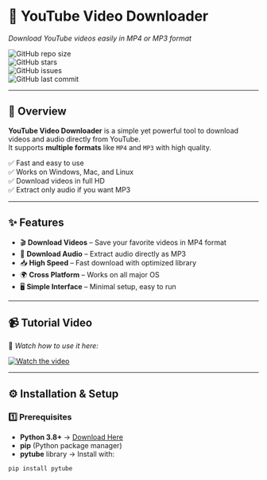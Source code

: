 # 🎥 YouTube Video Downloader  
*Download YouTube videos easily in MP4 or MP3 format*  

![GitHub repo size](https://img.shields.io/github/repo-size/zerodbg/YouTube_vedio_downloader?style=for-the-badge&color=red)  
![GitHub stars](https://img.shields.io/github/stars/zerodbg/YouTube_vedio_downloader?style=for-the-badge&color=gold)  
![GitHub issues](https://img.shields.io/github/issues/zerodbg/YouTube_vedio_downloader?style=for-the-badge&color=yellow)  
![GitHub last commit](https://img.shields.io/github/last-commit/zerodbg/YouTube_vedio_downloader?style=for-the-badge&color=green)  

---

## 📌 Overview  
**YouTube Video Downloader** is a simple yet powerful tool to download videos and audio directly from YouTube.  
It supports **multiple formats** like `MP4` and `MP3` with high quality.  

✅ Fast and easy to use  
✅ Works on Windows, Mac, and Linux  
✅ Download videos in full HD  
✅ Extract only audio if you want MP3  

---

## ✨ Features  
- 🎬 **Download Videos** – Save your favorite videos in MP4 format  
- 🎵 **Download Audio** – Extract audio directly as MP3  
- 📥 **High Speed** – Fast download with optimized library  
- 🌍 **Cross Platform** – Works on all major OS  
- 🖥 **Simple Interface** – Minimal setup, easy to run  

---

## 📹 Tutorial Video  
🎥 *Watch how to use it here:*  

[![Watch the video](https://img.youtube.com/vi/VIDEO_ID_HERE/maxresdefault.jpg)](https://www.youtube.com/watch?v=VIDEO_ID_HERE)  

---

## ⚙️ Installation & Setup  

### 1️⃣ Prerequisites  
- **Python 3.8+** → [Download Here](https://www.python.org/downloads/)  
- **pip** (Python package manager)  
- **pytube** library → Install with:  
```bash
pip install pytube
